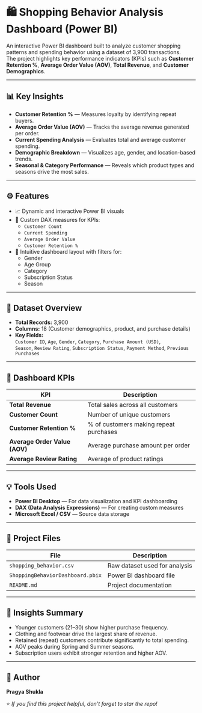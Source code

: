 # 🛍️ Shopping Behavior Analysis Dashboard (Power BI)

An interactive Power BI dashboard built to analyze customer shopping patterns and spending behavior using a dataset of 3,900 transactions.  
The project highlights key performance indicators (KPIs) such as **Customer Retention %**, **Average Order Value (AOV)**, **Total Revenue**, and **Customer Demographics**.

---

## 📊 Key Insights
- **Customer Retention %** — Measures loyalty by identifying repeat buyers.
- **Average Order Value (AOV)** — Tracks the average revenue generated per order.
- **Current Spending Analysis** — Evaluates total and average customer spending.
- **Demographic Breakdown** — Visualizes age, gender, and location-based trends.
- **Seasonal & Category Performance** — Reveals which product types and seasons drive the most sales.

---

## ⚙️ Features
- 📈 Dynamic and interactive Power BI visuals  
- 🧩 Custom DAX measures for KPIs:
  - `Customer Count`
  - `Current Spending`
  - `Average Order Value`
  - `Customer Retention %`
- 🎨 Intuitive dashboard layout with filters for:
  - Gender  
  - Age Group  
  - Category  
  - Subscription Status  
  - Season

---

## 🧮 Dataset Overview
- **Total Records:** 3,900  
- **Columns:** 18 (Customer demographics, product, and purchase details)  
- **Key Fields:**  
  `Customer ID`, `Age`, `Gender`, `Category`, `Purchase Amount (USD)`,  
  `Season`, `Review Rating`, `Subscription Status`, `Payment Method`, `Previous Purchases`

---

## 🚀 Dashboard KPIs
| KPI | Description |
|------|--------------|
| **Total Revenue** | Total sales across all customers |
| **Customer Count** | Number of unique customers |
| **Customer Retention %** | % of customers making repeat purchases |
| **Average Order Value (AOV)** | Average purchase amount per order |
| **Average Review Rating** | Average of product ratings |

---

## 💡 Tools Used
- **Power BI Desktop** — For data visualization and KPI dashboarding  
- **DAX (Data Analysis Expressions)** — For creating custom measures  
- **Microsoft Excel / CSV** — Source data storage  

---

## 📂 Project Files
| File | Description |
|------|--------------|
| `shopping_behavior.csv` | Raw dataset used for analysis |
| `ShoppingBehaviorDashboard.pbix` | Power BI dashboard file |
| `README.md` | Project documentation |

---

## 🧠 Insights Summary
- Younger customers (21–30) show higher purchase frequency.  
- Clothing and footwear drive the largest share of revenue.  
- Retained (repeat) customers contribute significantly to total spending.  
- AOV peaks during Spring and Summer seasons.  
- Subscription users exhibit stronger retention and higher AOV.

---

## 📎 Author
**Pragya Shukla**  

⭐ *If you find this project helpful, don’t forget to star the repo!*
